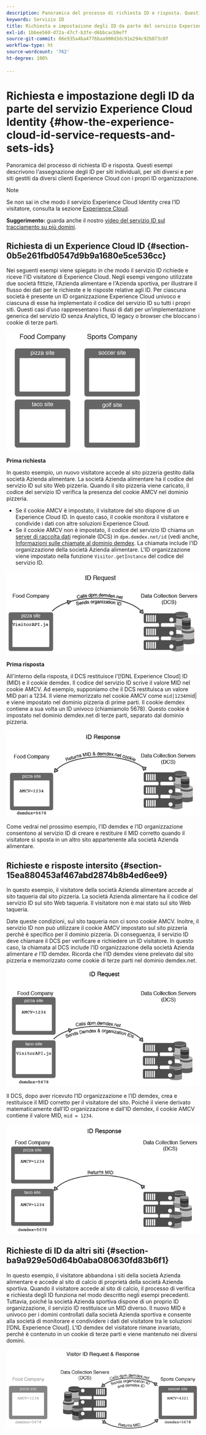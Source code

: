 ```yaml
---
description: Panoramica del processo di richiesta ID e risposta. Questi esempi descrivono l'assegnazione degli ID per siti individuali, per siti diversi e per siti gestiti da diversi clienti Experience Cloud con i propri ID organizzazione.
keywords: Servizio ID
title: Richiesta e impostazione degli ID da parte del servizio Experience Cloud Identity
exl-id: 1bbee560-d72a-47cf-b3fe-d6bbcacb9eff
source-git-commit: 06e935a4ba4776baa900d3dc91e294c92b873c0f
workflow-type: ht
source-wordcount: '762'
ht-degree: 100%

---
```


# Richiesta e impostazione degli ID da parte del servizio Experience Cloud Identity {#how-the-experience-cloud-id-service-requests-and-sets-ids}

Panoramica del processo di richiesta ID e risposta. Questi esempi descrivono l&#39;assegnazione degli ID per siti individuali, per siti diversi e per siti gestiti da diversi clienti Experience Cloud con i propri ID organizzazione.

>[!NOTE]
>
>Se non sai in che modo il servizio Experience Cloud Identity crea l’ID visitatore, consulta la sezione [Experience Cloud](../introduction/cookies.md).

**Suggerimento:** guarda anche il nostro [video del servizio ID sul tracciamento su più domini](https://helpx.adobe.com/it/marketing-cloud-core/kb/MCID/CrossDomain.html).

## Richiesta di un Experience Cloud ID {#section-0b5e261fbd0547d9b9a1680e5ce536cc}

Nei seguenti esempi viene spiegato in che modo il servizio ID richiede e riceve l&#39;ID visitatore di Experience Cloud. Negli esempi vengono utilizzate due società fittizie, l&#39;Azienda alimentare e l&#39;Azienda sportiva, per illustrare il flusso dei dati per le richieste e le risposte relative agli ID. Per ciascuna società è presente un ID organizzazione Experience Cloud univoco e ciascuna di esse ha implementato il codice del servizio ID su tutti i propri siti. Questi casi d’uso rappresentano i flussi di dati per un’implementazione generica del servizio ID senza Analytics, ID legacy o browser che bloccano i cookie di terze parti.

![](assets/sample_sites.png)

**Prima richiesta**

In questo esempio, un nuovo visitatore accede al sito pizzeria gestito dalla società Azienda alimentare. La società Azienda alimentare ha il codice del servizio ID sul sito Web pizzeria. Quando il sito pizzeria viene caricato, il codice del servizio ID verifica la presenza del cookie AMCV nel dominio pizzeria.

* Se il cookie AMCV è impostato, il visitatore del sito dispone di un Experience Cloud ID. In questo caso, il cookie monitora il visitatore e condivide i dati con altre soluzioni Experience Cloud.
* Se il cookie AMCV non è impostato, il codice del servizio ID chiama un [server di raccolta dati](https://experienceleague.adobe.com/docs/analytics/technotes/rdc/regional-data-collection.html?lang=it) regionale (DCS) in `dpm.demdex.net/id` (vedi anche, [Informazioni sulle chiamate al dominio demdex](https://experienceleague.adobe.com/docs/audience-manager/user-guide/reference/demdex-calls.html?lang=it). La chiamata include l&#39;ID organizzazione della società Azienda alimentare. L&#39;ID organizzazione viene impostato nella funzione `Visitor.getInstance` del codice del servizio ID.

![](assets/request1.png)

**Prima risposta**

All&#39;interno della risposta, il DCS restituisce l&#39;[!DNL Experience Cloud] ID (MID) e il cookie demdex. Il codice del servizio ID scrive il valore MID nel cookie AMCV. Ad esempio, supponiamo che il DCS restituisca un valore MID pari a 1234. Il viene memorizzato nel cookie AMCV come `mid|1234`mid| e viene impostato nel dominio pizzeria di prime parti. Il cookie demdex contiene a sua volta un ID univoco (chiamiamolo 5678). Questo cookie è impostato nel dominio demdex.net di terze parti, separato dal dominio pizzeria.

![](assets/response1.png)

Come vedrai nel prossimo esempio, l’ID demdex e l’ID organizzazione consentono al servizio ID di creare e restituire il MID corretto quando il visitatore si sposta in un altro sito appartenente alla società Azienda alimentare.

## Richieste e risposte intersito {#section-15ea880453af467abd2874b8b4ed6ee9}

In questo esempio, il visitatore della società Azienda alimentare accede al sito taqueria dal sito pizzeria. La società Azienda alimentare ha il codice del servizio ID sul sito Web taqueria. Il visitatore non è mai stato sul sito Web taqueria.

Date queste condizioni, sul sito taqueria non ci sono cookie AMCV. Inoltre, il servizio ID non può utilizzare il cookie AMCV impostato sul sito pizzeria perché è specifico per il dominio pizzeria. Di conseguenza, il servizio ID deve chiamare il DCS per verificare e richiedere un ID visitatore. In questo caso, la chiamata al DCS include l’ID organizzazione della società Azienda alimentare *e* l’ID demdex. Ricorda che l’ID demdex viene prelevato dal sito pizzeria e memorizzato come cookie di terze parti nel dominio demdex.net.

![](assets/request2.png)

Il DCS, dopo aver ricevuto l’ID organizzazione e l’ID demdex, crea e restituisce il MID corretto per il visitatore del sito. Poiché il viene derivato matematicamente dall&#39;ID organizzazione e dall&#39;ID demdex, il cookie AMCV contiene il valore MID, `mid = 1234`.

![](assets/response2.png)

## Richieste di ID da altri siti {#section-ba9a929e50d64b0aba080630fd83b6f1}

In questo esempio, il visitatore abbandona i siti della società Azienda alimentare e accede al sito di calcio di proprietà della società Azienda sportiva. Quando il visitatore accede al sito di calcio, il processo di verifica e richiesta degli ID funziona nel modo descritto negli esempi precedenti. Tuttavia, poiché la società Azienda sportiva dispone di un proprio ID organizzazione, il servizio ID restituisce un MID diverso. Il nuovo MID è univoco per i domini controllati dalla società Azienda sportiva e consente alla società di monitorare e condividere i dati del visitatore tra le soluzioni [!DNL Experience Cloud]. L&#39;ID demdex del visitatore rimane invariato, perché è contenuto in un cookie di terze parti e viene mantenuto nei diversi domini.

![](assets/req_resp.png)
